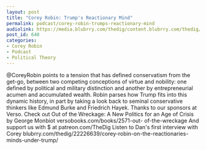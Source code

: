 ```yaml
---
layout: post
title: "Corey Robin: Trump's Reactionary Mind"
permalink: podcast/corey-robin-trumps-reactionary-mind
audiolink: https://media.blubrry.com/thedig/content.blubrry.com/thedig/The_Dig_-_EP_60_-_Robin.mp3
post_id: 640
categories: 
- Corey Robin
- Podcast
- Political Theory
---
```


@CoreyRobin points to a tension that has defined conservatism from the  get-go, between two competing conceptions of virtue and nobility: one  defined by political and military distinction and another by  entrepreneurial  acumen and accumulated wealth. Robin parses how Trump  fits into this dynamic history, in part by taking a look back to seminal  conservative thinkers like Edmund Burke and Friedrich Hayek. Thanks to  our sponsors at Verso. Check out Out of the Wreckage: A New Politics for  an Age of Crisis by George Monbiot versobooks.com/books/2571-out-
of-the-wreckage And support us with $ at patreon.com/TheDig Listen to Dan's first interview with Corey blubrry.com/thedig/22226639/corey-robin-on-the-reactionaries-minds-under-trump/